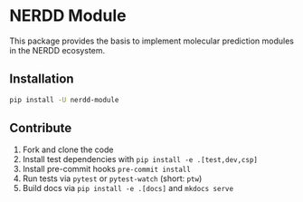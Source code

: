 # NERDD Module

This package provides the basis to implement molecular prediction modules in the
NERDD ecosystem.

## Installation

``` bash
pip install -U nerdd-module
```


## Contribute

1. Fork and clone the code
2. Install test dependencies with `pip install -e .[test,dev,csp]` 
3. Install pre-commit hooks `pre-commit install`
4. Run tests via `pytest` or `pytest-watch` (short: `ptw`)
5. Build docs via `pip install -e .[docs]`  and `mkdocs serve` 